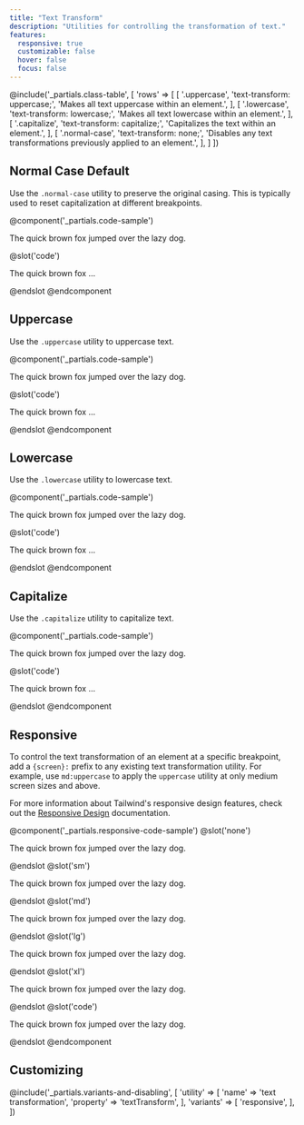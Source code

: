 ```yaml
---
title: "Text Transform"
description: "Utilities for controlling the transformation of text."
features:
  responsive: true
  customizable: false
  hover: false
  focus: false
---
```


@include('_partials.class-table', [
  'rows' => [
    [
      '.uppercase',
      'text-transform: uppercase;',
      'Makes all text uppercase within an element.',
    ],
    [
      '.lowercase',
      'text-transform: lowercase;',
      'Makes all text lowercase within an element.',
    ],
    [
      '.capitalize',
      'text-transform: capitalize;',
      'Capitalizes the text within an element.',
    ],
    [
      '.normal-case',
      'text-transform: none;',
      'Disables any text transformations previously applied to an element.',
    ],
  ]
])

## Normal Case <span class="ml-2 font-semibold text-gray-600 text-sm uppercase tracking-wide">Default</span>

Use the `.normal-case` utility to preserve the original casing. This is typically used to reset capitalization at different breakpoints.

@component('_partials.code-sample')
<p class="normal-case text-lg text-gray-800">The quick brown fox jumped over the lazy dog.</p>
@slot('code')
<p class="normal-case ...">The quick brown fox ...</p>
@endslot
@endcomponent

## Uppercase

Use the `.uppercase` utility to uppercase text.

@component('_partials.code-sample')
<p class="uppercase text-lg text-gray-800">The quick brown fox jumped over the lazy dog.</p>
@slot('code')
<p class="uppercase ...">The quick brown fox ...</p>
@endslot
@endcomponent

## Lowercase

Use the `.lowercase` utility to lowercase text.

@component('_partials.code-sample')
<p class="lowercase text-lg text-gray-800">The quick brown fox jumped over the lazy dog.</p>
@slot('code')
<p class="lowercase ...">The quick brown fox ...</p>
@endslot
@endcomponent

## Capitalize

Use the `.capitalize` utility to capitalize text.

@component('_partials.code-sample')
<p class="capitalize text-lg text-gray-800">The quick brown fox jumped over the lazy dog.</p>
@slot('code')
<p class="capitalize ...">The quick brown fox ...</p>
@endslot
@endcomponent

## Responsive

To control the text transformation of an element at a specific breakpoint, add a `{screen}:` prefix to any existing text transformation utility. For example, use `md:uppercase` to apply the `uppercase` utility at only medium screen sizes and above.

For more information about Tailwind's responsive design features, check out the [Responsive Design](/docs/responsive-design) documentation.

@component('_partials.responsive-code-sample')
@slot('none')
<p class="uppercase text-lg text-gray-800">The quick brown fox jumped over the lazy dog.</p>
@endslot
@slot('sm')
<p class="lowercase text-lg text-gray-800">The quick brown fox jumped over the lazy dog.</p>
@endslot
@slot('md')
<p class="capitalize text-lg text-gray-800">The quick brown fox jumped over the lazy dog.</p>
@endslot
@slot('lg')
<p class="normal-case text-lg text-gray-800">The quick brown fox jumped over the lazy dog.</p>
@endslot
@slot('xl')
<p class="uppercase text-lg text-gray-800">The quick brown fox jumped over the lazy dog.</p>
@endslot
@slot('code')
<p class="none:uppercase sm:lowercase md:capitalize lg:normal-case xl:uppercase ...">
  The quick brown fox jumped over the lazy dog.
</p>
@endslot
@endcomponent

## Customizing

@include('_partials.variants-and-disabling', [
    'utility' => [
        'name' => 'text transformation',
        'property' => 'textTransform',
    ],
    'variants' => [
        'responsive',
    ],
])
